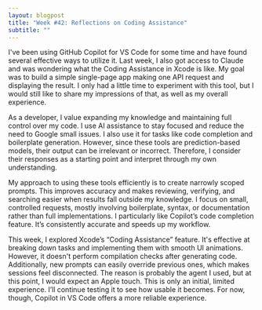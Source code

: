 ```yaml
---
layout: blogpost
title: "Week #42: Reflections on Coding Assistance"
subtitle: ""
---
```


I've been using GitHub Copilot for VS Code for some time and have found several effective ways to utilize it. Last week, I also got access to Claude and was wondering what the Coding Assistance in Xcode is like. My goal was to build a simple single-page app making one API request and displaying the result. I only had a little time to experiment with this tool, but I would still like to share my impressions of that, as well as my overall experience.

As a developer, I value expanding my knowledge and maintaining full control over my code. I use AI assistance to stay focused and reduce the need to Google small issues. I also use it for tasks like code completion and boilerplate generation. However, since these tools are prediction-based models, their output can be irrelevant or incorrect. Therefore, I consider their responses as a starting point and interpret through my own understanding.

My approach to using these tools efficiently is to create narrowly scoped prompts. This improves accuracy and makes reviewing, verifying, and searching easier when results fall outside my knowledge. I focus on small, controlled requests, mostly involving boilerplate, syntax, or documentation rather than full implementations. I particularly like Copilot’s code completion feature. It’s consistently accurate and speeds up my workflow.

This week, I explored Xcode’s “Coding Assistance” feature. It's effective at breaking down tasks and implementing them with smooth UI animations. However, it doesn't perform compilation checks after generating code. Additionally, new prompts can easily override previous ones, which makes sessions feel disconnected. The reason is probably the agent I used, but at this point, I would expect an Apple touch. This is only an initial, limited experience. I’ll continue testing it to see how usable it becomes. For now, though, Copilot in VS Code offers a more reliable experience.
